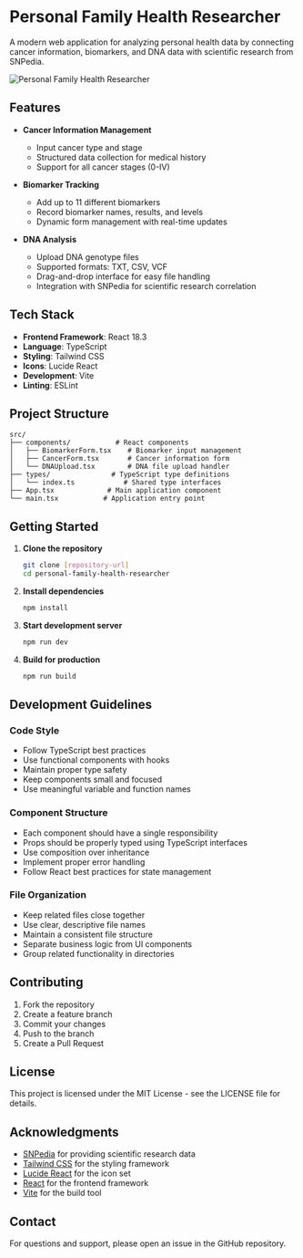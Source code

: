 # Personal Family Health Researcher

A modern web application for analyzing personal health data by connecting cancer information, biomarkers, and DNA data with scientific research from SNPedia.

![Personal Family Health Researcher](https://images.unsplash.com/photo-1576671081837-49000212a370?auto=format&fit=crop&q=80&w=800)

## Features

- **Cancer Information Management**
  - Input cancer type and stage
  - Structured data collection for medical history
  - Support for all cancer stages (0-IV)

- **Biomarker Tracking**
  - Add up to 11 different biomarkers
  - Record biomarker names, results, and levels
  - Dynamic form management with real-time updates

- **DNA Analysis**
  - Upload DNA genotype files
  - Supported formats: TXT, CSV, VCF
  - Drag-and-drop interface for easy file handling
  - Integration with SNPedia for scientific research correlation

## Tech Stack

- **Frontend Framework**: React 18.3
- **Language**: TypeScript
- **Styling**: Tailwind CSS
- **Icons**: Lucide React
- **Development**: Vite
- **Linting**: ESLint

## Project Structure

```
src/
├── components/           # React components
│   ├── BiomarkerForm.tsx    # Biomarker input management
│   ├── CancerForm.tsx       # Cancer information form
│   └── DNAUpload.tsx        # DNA file upload handler
├── types/               # TypeScript type definitions
│   └── index.ts            # Shared type interfaces
├── App.tsx             # Main application component
└── main.tsx           # Application entry point
```

## Getting Started

1. **Clone the repository**
   ```bash
   git clone [repository-url]
   cd personal-family-health-researcher
   ```

2. **Install dependencies**
   ```bash
   npm install
   ```

3. **Start development server**
   ```bash
   npm run dev
   ```

4. **Build for production**
   ```bash
   npm run build
   ```

## Development Guidelines

### Code Style

- Follow TypeScript best practices
- Use functional components with hooks
- Maintain proper type safety
- Keep components small and focused
- Use meaningful variable and function names

### Component Structure

- Each component should have a single responsibility
- Props should be properly typed using TypeScript interfaces
- Use composition over inheritance
- Implement proper error handling
- Follow React best practices for state management

### File Organization

- Keep related files close together
- Use clear, descriptive file names
- Maintain a consistent file structure
- Separate business logic from UI components
- Group related functionality in directories

## Contributing

1. Fork the repository
2. Create a feature branch
3. Commit your changes
4. Push to the branch
5. Create a Pull Request

## License

This project is licensed under the MIT License - see the LICENSE file for details.

## Acknowledgments

- [SNPedia](https://www.snpedia.com/) for providing scientific research data
- [Tailwind CSS](https://tailwindcss.com/) for the styling framework
- [Lucide React](https://lucide.dev/) for the icon set
- [React](https://reactjs.org/) for the frontend framework
- [Vite](https://vitejs.dev/) for the build tool

## Contact

For questions and support, please open an issue in the GitHub repository.
